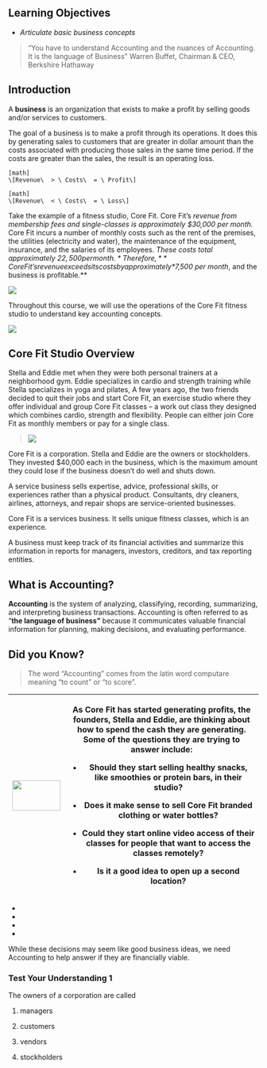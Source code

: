 ## Learning Objectives

  - *Articulate basic business concepts*

> “You have to understand Accounting and the nuances of Accounting. It is the language of Business” Warren Buffet, Chairman & CEO, Berkshire Hathaway

## Introduction

A **business** is an organization that exists to make a profit by selling goods and/or services to customers.

The goal of a business is to make a profit through its operations. It does this by generating sales to customers that are greater in dollar amount than the costs associated with producing those sales in the same time period. If the costs are greater than the sales, the result is an operating loss.


```
[math]
\[Revenue\  > \ Costs\  = \ Profit\]
```


```
[math]
\[Revenue\  < \ Costs\  = \ Loss\]
```

Take the example of a fitness studio, Core Fit. Core Fit’s *revenue from membership fees and single-classes is approximately $30,000 per month.* Core Fit incurs a number of monthly costs such as the rent of the premises, the utilities (electricity and water), the maintenance of the equipment, insurance, and the salaries of its employees. *These costs total approximately $22,500 per month.* Therefore, **Core Fit’s revenue exceeds its costs by approximately *$7,500 per month*, and the business is profitable.**

![](./Chapter_1_Introduction_to_business_and_accounting_concepts/media/01_BusinessConcepts/image1.png)

Throughout this course, we will use the operations of the Core Fit fitness studio to understand key accounting concepts.

![](./Chapter_1_Introduction_to_business_and_accounting_concepts/media/01_BusinessConcepts/image2.png)

## Core Fit Studio Overview

Stella and Eddie met when they were both personal trainers at a neighborhood gym. Eddie specializes in cardio and strength training while Stella specializes in yoga and pilates, A few years ago, the two friends decided to quit their jobs and start Core Fit, an exercise studio where they offer individual and group Core Fit classes – a work out class they designed which combines cardio, strength and flexibility. People can either join Core Fit as monthly members or pay for a single class.

> ![](./Chapter_1_Introduction_to_business_and_accounting_concepts/media/01_BusinessConcepts/image3.png)

Core Fit is a corporation. Stella and Eddie are the owners or stockholders. They invested $40,000 each in the business, which is the maximum amount they could lose if the business doesn’t do well and shuts down.

A service business sells expertise, advice, professional skills, or experiences rather than a physical product. Consultants, dry cleaners, airlines, attorneys, and repair shops are service-oriented businesses.

Core Fit is a services business. It sells unique fitness classes, which is an experience.

A business must keep track of its financial activities and summarize this information in reports for managers, investors, creditors, and tax reporting entities.

## What is Accounting?

**Accounting** is the system of analyzing, classifying, recording, summarizing, and interpreting business transactions. Accounting is often referred to as “**the language of business”** because it communicates valuable financial information for planning, making decisions, and evaluating performance.

## Did you Know?

> The word “Accounting” comes from the latin word computare meaning “to count” or “to score”.

<table>
<thead>
<tr class="header">
<th><img src="./Chapter_1_Introduction_to_business_and_accounting_concepts/media/01_BusinessConcepts/image2.png" width="97" height="61" /></th>
<th><p>As Core Fit has started generating profits, the founders, Stella and Eddie, are thinking about how to spend the cash they are generating. Some of the questions they are trying to answer include:</p>
<ul>
<li><p>Should they start selling healthy snacks, like smoothies or protein bars, in their studio?</p></li>
<li><p>Does it make sense to sell Core Fit branded clothing or water bottles?</p></li>
<li><p>Could they start online video access of their classes for people that want to access the classes remotely?</p></li>
<li><p>Is it a good idea to open up a second location?</p></li>
</ul></th>
</tr>
</thead>
<tbody>
</tbody>
</table>

  - 
  - 
  - 
  - 
While these decisions may seem like good business ideas, we need Accounting to help answer if they are financially viable.

### Test Your Understanding 1

The owners of a corporation are called

1.  managers

2.  customers

3.  vendors

4.  stockholders
